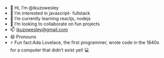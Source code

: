 - 👋 Hi, I’m @ikuzowesley
- 👀 I’m interested in javascript- fullstack
- 🌱 I’m currently learning reactjs, nodejs
- 💞️ I’m looking to collaborate on fun projects
- 📫 ikuzowesley@gmail.com
- 😄 Pronouns
- ⚡ Fun fact:Ada Lovelace, the first programmer, wrote code in the 1840s for a computer that didn’t exist yet! 💻

<!---
ikuzowesley/ikuzowesley is a ✨ special ✨ repository because its `README.md` (this file) appears on your GitHub profile.
You can click the Preview link to take a look at your changes.
--->
